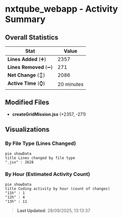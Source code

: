 # nxtqube_webapp - Activity Summary 

## Overall Statistics

| Stat                   | Value                                                             |
| ---------------------- | ----------------------------------------------------------------- |
| **Lines Added** (➕)   | 2357                                          |
| **Lines Removed** (➖) | 271                                        |
| **Net Change** (↕)    | 2086                |
| **Active Time** (⌚)   | 20 minutes |


## Modified Files
- **createGridMission.jsx** (+2357, -271)

## Visualizations

### By File Type (Lines Changed)

```mermaid
pie showData
title Lines changed by file type
".jsx" : 2628
```

### By Hour (Estimated Activity Count)

```mermaid
pie showData
title Coding activity by hour (count of changes)
"11h" : 1
"12h" : 4
"13h" : 11
```


> **Last Updated:** 28/09/2025, 13:13:37